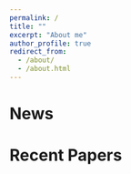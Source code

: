```yaml
---
permalink: /
title: ""
excerpt: "About me"
author_profile: true
redirect_from: 
  - /about/
  - /about.html
---
```




News
======

Recent Papers
======
